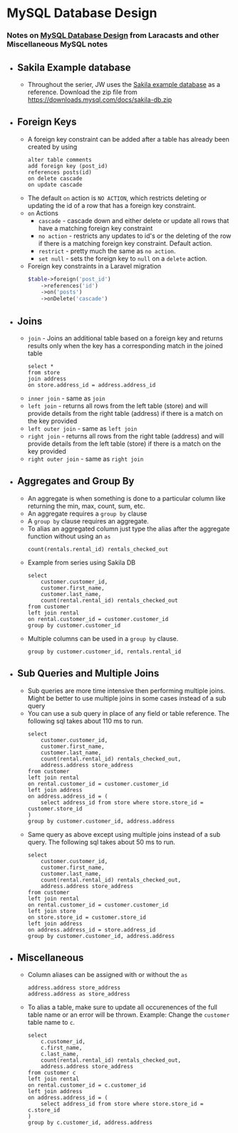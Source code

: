 # MySQL Database Design

### Notes on [MySQL Database Design](https://laracasts.com/series/mysql-database-design) from Laracasts and other Miscellaneous MySQL notes

* ## Sakila Example database
    * Throughout the serier, JW uses the [Sakila example database](https://dev.mysql.com/doc/sakila/en/) as a reference. Download the zip file from https://downloads.mysql.com/docs/sakila-db.zip
* ## Foreign Keys
    * A foreign key constraint can be added after a table has already been created by using
        ```mysql
        alter table comments
        add foreign key (post_id) 
        references posts(id)
        on delete cascade
        on update cascade
        ```
    * The default `on` action is `NO ACTION`, which restricts deleting or updating the id of a row that has a foreign key constraint.
    * `on` Actions
        * `cascade` - cascade down and either delete or update all rows that have a matching foreign key constraint
        * `no action` - restricts any updates to id's or the deleting of the row if there is a matching foreign key constraint. Default action.
        * `restrict` - pretty much the same as `no action`.
        * `set null` - sets the foreign key to `null` on a `delete` action.
    * Foreign key constraints in a Laravel migration
        ```php
        $table->foreign('post_id')
            ->references('id')
            ->on('posts')
            ->onDelete('cascade')
        ```
* ## Joins
    * `join` - Joins an additional table based on a foreign key and returns results only when the key has a corresponding match in the joined table
        ```mysql
        select *
        from store
        join address
        on store.address_id = address.address_id
        ```
    * `inner join` - same as `join`
    * `left join` - returns all rows from the left table (store) and will provide details from the right table (address) if there is a match on the key provided
    * `left outer join` - same as `left join`
    * `right join` - returns all rows from the right table (address) and will provide details from the left table (store) if there is a match on the key provided
    * `right outer join` - same as `right join`
* ## Aggregates and Group By
    * An aggregate is when something is done to a particular column like returning the min, max, count, sum, etc.
    * An aggregate requires a `group by` clause
    * A `group by` clause requires an aggregate.
    * To alias an aggregated column just type the alias after the aggregate function without using an `as`
        ```mysql
        count(rentals.rental_id) rentals_checked_out
        ```
    * Example from series using Sakila DB
        ```mysql
        select
            customer.customer_id, 
            customer.first_name, 
            customer.last_name, 
            count(rental.rental_id) rentals_checked_out
        from customer
        left join rental
        on rental.customer_id = customer.customer_id
        group by customer.customer_id
        ```
    * Multiple columns can be used in a `group by` clause.
        ```mysql
        group by customer.customer_id, rentals.rental_id
        ```
* ## Sub Queries and Multiple Joins
    * Sub queries are more time intensive then performing multiple joins. Might be better to use multiple joins in some cases instead of a sub query
    * You can use a sub query in place of any field or table reference. The following sql takes about 110 ms to run.
        ```mysql
        select
            customer.customer_id, 
            customer.first_name, 
            customer.last_name, 
            count(rental.rental_id) rentals_checked_out,
            address.address store_address
        from customer
        left join rental
        on rental.customer_id = customer.customer_id
        left join address
        on address.address_id = (
            select address_id from store where store.store_id = customer.store_id
        )
        group by customer.customer_id, address.address
        ```
    * Same query as above except using multiple joins instead of a sub query. The following sql takes about 50 ms to run.
        ```mysql
        select
            customer.customer_id, 
            customer.first_name, 
            customer.last_name, 
            count(rental.rental_id) rentals_checked_out,
            address.address store_address
        from customer
        left join rental
        on rental.customer_id = customer.customer_id
        left join store
        on store.store_id = customer.store_id
        left join address
        on address.address_id = store.address_id
        group by customer.customer_id, address.address
        ```
* ## Miscellaneous
    * Column aliases can be assigned with or without the `as`
        ```mysql
        address.address store_address
        address.address as store_address
        ```
    * To alias a table, make sure to update all occurenences of the full table name or an error will be thrown. Example: Change the `customer` table name to `c`.
        ```mysql
        select
            c.customer_id, 
            c.first_name, 
            c.last_name, 
            count(rental.rental_id) rentals_checked_out,
            address.address store_address
        from customer c
        left join rental
        on rental.customer_id = c.customer_id
        left join address
        on address.address_id = (
            select address_id from store where store.store_id = c.store_id
        )
        group by c.customer_id, address.address
        ```
